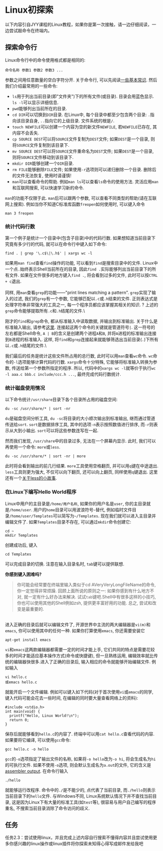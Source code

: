 # Linux初探索

以下内容引自JYY课程的Linux教程，如果你是第一次接触，请一边仔细阅读，一边尝试敲命令在终端内。

## 探索命令行

Linux命令行中的命令使用格式都是相同的:

```
命令名称 参数1 参数2 参数3 ...
```

参数之间用任意数量的空白字符分开. 关于命令行, 可以先阅读[一些基本常识](https://linux.cn/article-6160-1.html). 然后我们介绍最常用的一些命令:

* `ls`用于列出当前目录(即"文件夹")下的所有文件(或目录). 目录会用蓝色显示. `ls -l`可以显示详细信息.
* `pwd`能够列出当前所在的目录.
* `cd DIR`可以切换到`DIR`目录. 在Linux中, 每个目录中都至少包含两个目录: `.`指向该目录自身, `..`指向它的上级目录. 文件系统的根是`/`.
* `touch NEWFILE`可以创建一个内容为空的新文件`NEWFILE`, 若`NEWFILE`已存在, 其内容不会丢失.
* `cp SOURCE DEST`可以将`SOURCE`文件复制为`DEST`文件; 如果`DEST`是一个目录, 则将`SOURCE`文件复制到该目录下.
* `mv SOURCE DEST`可以将`SOURCE`文件重命名为`DEST`文件; 如果`DEST`是一个目录, 则将`SOURCE`文件移动到该目录下.
* `mkdir DIR`能够创建一个`DIR`目录.
* `rm FILE`能够删除`FILE`文件; 如果使用`-r`选项则可以递归删除一个目录. 删除后的文件无法恢复, 使用时请谨慎!
* `man`可以查看命令的帮助. 例如`man ls`可以查看`ls`命令的使用方法. 灵活应用`man`和互联网搜索, 可以快速学习新的命令.

`man`的功能不仅限于此. `man`后可以跟两个参数, 可以查看不同类型的帮助(请在互联网上搜索). 例如当你不知道C标准库函数`freopen`如何使用时, 可以键入命令

```
man 3 freopen
```

### **统计代码行数**

第一个例子是统计一个目录中(包含子目录)中的代码行数. 如果想知道当前目录下究竟有多少行的代码, 就可以在命令行中键入如下命令:

```
find . | grep '\.c$\|\.h$' | xargs wc -l
```

如果用`man find`查看`find`操作的功能, 可以看到`find`是搜索目录中的文件. Linux中一个点`.`始终表示Shell当前所在的目录, 因此`find .`实际能够列出当前目录下的所有文件. 如果在文件很多的地方键入`find .`, 将会看到过多的文件, 此时可以按`CTRL + c`退出.\
\
同样, 用`man`查看`grep`的功能——"print lines matching a pattern". `grep`实现了输入的过滤, 我们的`grep`有一个参数, 它能够匹配以`.c`或`.h`结束的文件. 正则表达式是处理字符串非常强大的工具之一, 每一个程序员都应该掌握其相关的知识. ? 上述的`grep`命令能够提取所有`.c`和`.h`结尾的文件.\


刚才的`find`和`grep`命令, 都从标准输入中读取数据, 并输出到标准输出. 关于什么是标准输入输出, 请参考[这里](http://en.wikipedia.org/wiki/Standard\_streams). 连接起这两个命令的关键就是管道符号`|`. 这一符号的左右都是Shell命令, `A | B`的含义是创建两个进程`A`和`B`, 并将`A`进程的标准输出连接到`B`进程的标准输入. 这样, 将`find`和`grep`连接起来就能够筛选出当前目录(`.`)下所有以`.c`或`.h`结尾的文件.\


我们最后的任务是统计这些文件所占用的总行数, 此时可以用`man`查看`wc`命令. `wc`命令的`-l`选项能够计算代码的行数. `xargs`命令十分特殊, 它能够将标准输入转换为参数, 传送给第一个参数所指定的程序. 所以, 代码中的`xargs wc -l`就等价于执行`wc -l aaa.c bbb.c include/ccc.h ...`, 最终完成代码行数统计.

### **统计磁盘使用情况**

以下命令统计`/usr/share`目录下各个目录所占用的磁盘空间:

```
du -sc /usr/share/* | sort -nr
```

`du`是磁盘空间分析工具, `du -sc`将目录的大小顺次输出到标准输出, 继而通过管道传送给`sort`. `sort`是数据排序工具, 其中的选项`-n`表示按照数值进行排序, 而`-r`则表示从大到小输出. `sort`可以将这些参数连写在一起.

然而我们发现, `/usr/share`中的目录过多, 无法在一个屏幕内显示. 此时, 我们可以再使用一个命令: `more`或`less`.

```
du -sc /usr/share/* | sort -nr | more
```

此时将会看到输出的前几行结果. `more`工具使用空格翻页, 并可以用`q`键在中途退出. `less`工具则更为强大, 不仅可以向下翻页, 还可以向上翻页, 同样使用`q`键退出. 这里还有一个[关于less的小故事](http://en.wikipedia.org/wiki/Less\_\(Unix\)).

### **在Linux下编写Hello World程序**

Linux中用户的主目录是`/home/用户名称`, 如果你的用户名是`user`, 你的主目录就是`/home/user`. 用户的`home`目录可以用波浪符号`~`替代, 例如临时文件目录`/home/user/Templates`可以简写为`~/Templates`. 现在我们就可以进入主目录并编辑文件了. 如果`Templates`目录不存在, 可以通过`mkdir`命令创建它:

```
cd ~
mkdir Templates
```

创建成功后, 键入

```
cd Templates
```

可以完成目录的切换. 注意在输入目录名时, `tab`键可以提供联想.

**你感到键入困难吗?**

> 你可能会经常要在终端里输入类似于cd AVeryVeryLongFileName的命令, 你一定觉得非常烦躁. 回顾上面所说的原则之一: 如果你感到有什么地方不对, 就一定有什么好办法来解决. 试试`tab`键吧.Shell中有很多这样的小技巧, 你也可以使用其他的Shell例如zsh, 提供更丰富好用的功能. 总之, 尝试和改变是最重要的.

\
进入正确的目录后就可以编辑文件了, 开源世界中主流的两大编辑器是`vi(m)`和`emacs`, 你可以使用其中的任何一种. 如果你打算使用`emacs`, 你还需要安装它

```
apt-get install emacs
```

`vi`和`emacs`这两款编辑器都需要一定的时间才能上手, 它们共同的特点是需要花较多的时间才能适应基本操作方式(命令或快捷键), 但一旦熟练运用, 编辑效率就比传统的编辑器快很多.进入了正确的目录后, 输入相应的命令就能够开始编辑文件. 例如输入

```
vi hello.c
或emacs hello.c
```

就能开启一个文件编辑. 例如可以键入如下代码(对于首次使用`vi`或`emacs`的同学, 键入代码可能会花去一些时间, 在编辑的同时要大量查看网络上的资料):

```
#include <stdio.h>
int main(void) {
  printf("Hello, Linux World!\n");
  return 0;
}
```

保存后就能够看到`hello.c`的内容了. 终端中可以用`cat hello.c`查看代码的内容. 如果要将它编译, 可以使用`gcc`命令:

```
gcc hello.c -o hello
```

`gcc`的`-o`选项指定了输出文件的名称, 如果将`-o hello`改为`-o hi`, 将会生成名为`hi`的可执行文件. 如果不使用`-o`选项, 则会默认生成名为`a.out`的文件, 它的含义是[assembler output](http://en.wikipedia.org/wiki/A.out). 在命令行输入

```
./hello
```

就能够运行改程序. 命令中的`./`是不能少的, 点代表了当前目录, 而`./hello`则表示当前目录下的`hello`文件. 与Windows不同, Linux系统默认情况下并不查找当前目录, 这是因为Linux下有大量的标准工具(如`test`等), 很容易与用户自己编写的程序重名, 不搜索当前目录消除了命令访问的歧义.

## 任务

任务2.3：尝试使用linux，并且完成上述内容自行搜索不懂得内容并且尝试使用更多你感兴趣的linux操作或linux插件将你探索未知得心得写成邮件发给我吧
